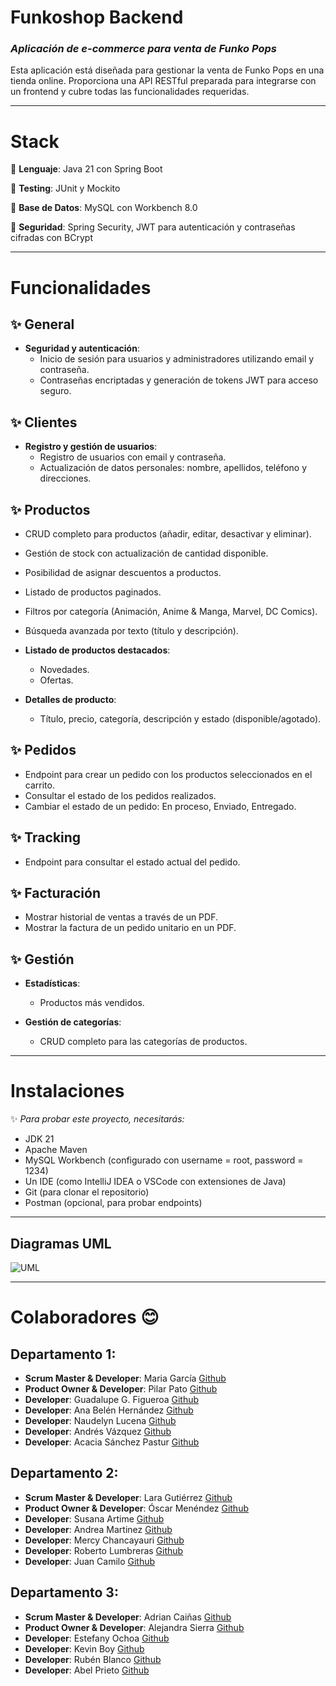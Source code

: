 # Funkoshop Backend  
### *Aplicación de e-commerce para venta de Funko Pops*  

Esta aplicación está diseñada para gestionar la venta de Funko Pops en una tienda online. Proporciona una API RESTful preparada para integrarse con un frontend y cubre todas las funcionalidades requeridas.  

---

# Stack  

🌱 **Lenguaje**: Java 21 con Spring Boot  

🧩 **Testing**: JUnit y Mockito  

🐬 **Base de Datos**: MySQL con Workbench 8.0  

🔑 **Seguridad**: Spring Security, JWT para autenticación y contraseñas cifradas con BCrypt   

---

# Funcionalidades  

## ✨ **General**  
- **Seguridad y autenticación**:  
  - Inicio de sesión para usuarios y administradores utilizando email y contraseña.  
  - Contraseñas encriptadas y generación de tokens JWT para acceso seguro.
    

## ✨ **Clientes**  
- **Registro y gestión de usuarios**:  
  - Registro de usuarios con email y contraseña.  
  - Actualización de datos personales: nombre, apellidos, teléfono y direcciones.
    

## ✨ **Productos**  
- CRUD completo para productos (añadir, editar, desactivar y eliminar).  
- Gestión de stock con actualización de cantidad disponible.  
- Posibilidad de asignar descuentos a productos.  
- Listado de productos paginados.  
- Filtros por categoría (Animación, Anime & Manga, Marvel, DC Comics).  
- Búsqueda avanzada por texto (título y descripción).  

- **Listado de productos destacados**:  
  - Novedades.  
  - Ofertas.  

- **Detalles de producto**:  
  - Título, precio, categoría, descripción y estado (disponible/agotado).
    

## ✨ **Pedidos**  
- Endpoint para crear un pedido con los productos seleccionados en el carrito.  
- Consultar el estado de los pedidos realizados.  
- Cambiar el estado de un pedido: En proceso, Enviado, Entregado.
  

## ✨ **Tracking**  
- Endpoint para consultar el estado actual del pedido.
  

## ✨ **Facturación**  
- Mostrar historial de ventas a través de un PDF.  
- Mostrar la factura de un pedido unitario en un PDF.
   

## ✨ **Gestión**  
- **Estadísticas**:  
  - Productos más vendidos.  

- **Gestión de categorías**:  
  - CRUD completo para las categorías de productos.  

---

# Instalaciones  

✨ *Para probar este proyecto, necesitarás:*  
- JDK 21  
- Apache Maven  
- MySQL Workbench (configurado con username = root, password = 1234)  
- Un IDE (como IntelliJ IDEA o VSCode con extensiones de Java)  
- Git (para clonar el repositorio)  
- Postman (opcional, para probar endpoints)  

---

## Diagramas UML  

![UML](https://github.com/roberto-lumbreras/P4-Gijon-Project-FunkoShop-Backend/blob/dev/src/main/resources/static/images/UML_FUNKO.png) 

---

# Colaboradores 😊

## Departamento 1:
* **Scrum Master & Developer**: Maria García [Github](https://github.com/strawmery)
* **Product Owner & Developer**: Pilar Pato [Github](https://github.com/Pilar-Pato)
* **Developer**: Guadalupe G. Figueroa [Github](https://github.com/GuadalupeGFigueroa)
* **Developer**: Ana Belén Hernández [Github](https://github.com/AnaBHernandez)
* **Developer**: Naudelyn Lucena [Github](https://github.com/NaudelynLucena)
* **Developer**: Andrés Vázquez [Github](https://github.com/andresvaz89)
* **Developer**: Acacia Sánchez Pastur [Github](https://github.com/Acacia-Sanchez)

## Departamento 2:
* **Scrum Master & Developer**: Lara Gutiérrez [Github](https://github.com/lara-gs)
* **Product Owner & Developer**: Óscar Menéndez [Github](https://github.com/Morty1904)
* **Developer**: Susana Artime [Github](https://github.com/Susana-Artime)
* **Developer**: Andrea Martinez [Github](https://github.com/andreamsgi27)
* **Developer**: Mercy Chancayauri [Github](https://github.com/mercyluz)
* **Developer**: Roberto Lumbreras [Github](https://github.com/roberto-lumbreras)
* **Developer**: Juan Camilo [Github](https://github.com/Juanito2005)

## Departamento 3:
* **Scrum Master & Developer**: Adrian Caiñas [Github](https://github.com/acr00)
* **Product Owner & Developer**: Alejandra Sierra [Github](https://github.com/alejandra-sierra)
* **Developer**: Estefany Ochoa [Github](https://github.com/EstefanyOchoaRomero)
* **Developer**: Kevin Boy [Github](https://github.com/sealkboy)
* **Developer**: Rubén Blanco [Github](https://github.com/Ruben-BV)
* **Developer**: Abel Prieto [Github](https://github.com/abelpriem)
